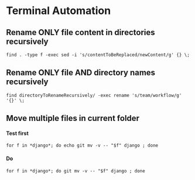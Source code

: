 # Terminal Automation

## Rename ONLY file content in directories recursively

```
find . -type f -exec sed -i 's/contentToBeReplaced/newContent/g' {} \;
``` 

## Rename ONLY file AND directory names recursively

```
find directoryToRenameRecursively/ -exec rename 's/team/workflow/g' '{}' \;
```



## Move multiple files in current folder


#### Test first

```
for f in *django*; do echo git mv -v -- "$f" django ; done
```

#### Do
```
for f in *django*; do git mv -v -- "$f" django ; done
```
